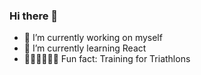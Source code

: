 ### Hi there 👋

- 🔭 I’m currently working on myself
- 🌱 I’m currently learning React
- 🏊‍♂️🚴‍♀️🏃‍♂️ Fun fact: Training for Triathlons
